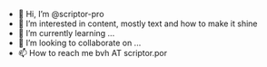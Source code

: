 - 👋 Hi, I’m @scriptor-pro
- 👀 I’m interested in content, mostly text and how to make it shine
- 🌱 I’m currently learning ...
- 💞️ I’m looking to collaborate on ...
- 📫 How to reach me bvh AT scriptor.por

<!---
scriptor-pro/scriptor-pro is a ✨ special ✨ repository because its `README.md` (this file) appears on your GitHub profile.
You can click the Preview link to take a look at your changes.
--->
